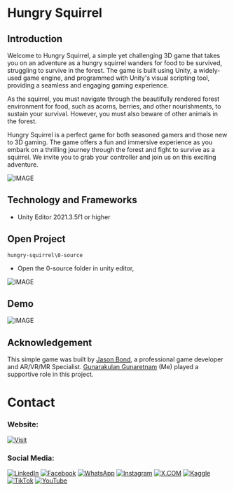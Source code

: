 # Hungry Squirrel

## Introduction

Welcome to  Hungry Squirrel, a simple yet challenging 3D game that takes you on an adventure as a hungry squirrel wanders for food to be survived, struggling to survive in the forest. The game is built using Unity, a widely-used game engine, and programmed with Unity's visual scripting tool, providing a seamless and engaging gaming experience.

As the squirrel, you must navigate through the beautifully rendered forest environment for food, such as acorns, berries, and other nourishments, to sustain your survival. However, you must also beware of other animals in the forest.

Hungry Squirrel is a perfect game for both seasoned gamers and those new to 3D gaming. The game offers a fun and immersive experience as you embark on a thrilling journey through the forest and fight to survive as a squirrel. We invite you to grab your controller and join us on this exciting adventure.


![IMAGE](github-readme-contents/banner-image.jpg)


## Technology and Frameworks

- Unity Editor 2021.3.5f1 or higher

## Open Project

```
hungry-squirrel\0-source

```

- Open the 0-source folder in unity editor,

![IMAGE](github-readme-contents/open-project.jpg)

## Demo

![IMAGE](github-readme-contents/demo.gif)

## Acknowledgement

This simple game was built by [Jason Bond](https://www.linkedin.com/in/jasonrtbond/), a professional game developer and AR/VR/MR Specialist.  [Gunarakulan Gunaretnam](https://www.linkedin.com/in/gunarakulangunaretnam/) (Me) played a supportive role in this project.


# Contact

### Website: 

[![Visit](https://img.shields.io/badge/Visit%3A%20www.gunarakulan.info-%23E01E5A?style=flat&logo=realm&logoColor=white)](https://www.gunarakulan.info)

### Social Media:

[![LinkedIn](https://img.shields.io/badge/-LinkedIn-0A66C2?style=for-the-badge&logo=linkedin&logoColor=white)](https://www.linkedin.com/in/gunarakulangunaretnam)
[![Facebook](https://img.shields.io/badge/-Facebook-196dcc?style=for-the-badge&logo=facebook&logoColor=white)](https://www.facebook.com/gunarakulangunaretnam)
[![WhatsApp](https://img.shields.io/badge/-WhatsApp-07a647?style=for-the-badge&logo=whatsapp&logoColor=white)](https://wa.me/94740001141?text=WhatsApp%3A%20%2B9740001141)
[![Instagram](https://img.shields.io/badge/-Instagram-bd3651?style=for-the-badge&logo=instagram&logoColor=white)](https://www.instagram.com/gunarakulangunaretnam)
[![X.COM](https://img.shields.io/badge/-X.COM-0066ff?style=for-the-badge&logo=x&logoColor=white)](https://x.com/gunarakulangr)
[![Kaggle](https://img.shields.io/badge/-Kaggle-3295bd?style=for-the-badge&logo=kaggle&logoColor=white)](https://www.kaggle.com/gunarakulangr)
[![TikTok](https://img.shields.io/badge/-TikTok-579ea3?style=for-the-badge&logo=tiktok&logoColor=white)](https://www.tiktok.com/@gunarakulangunaretnam)
[![YouTube](https://img.shields.io/badge/-YouTube-a82121?style=for-the-badge&logo=youtube&logoColor=white)](https://www.youtube.com/channel/UCjMOdgHFAjAdBKiqV8y2Tww)
